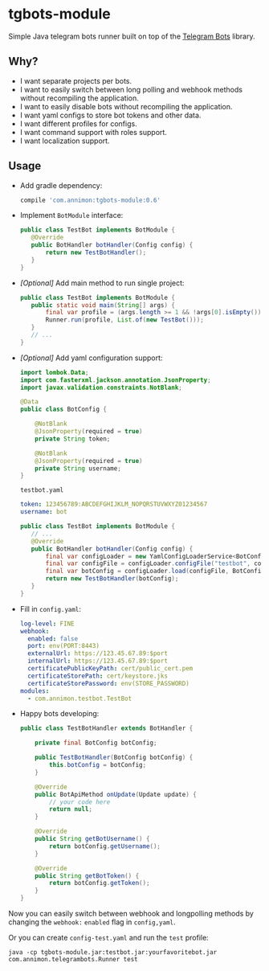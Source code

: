 # tgbots-module

Simple Java telegram bots runner built on top of the [Telegram Bots](https://github.com/rubenlagus/TelegramBots) library.

## Why?

 - I want separate projects per bots.
 - I want to easily switch between long polling and webhook methods without recompiling the application.
 - I want to easily disable bots without recompiling the application.
 - I want yaml configs to store bot tokens and other data.
 - I want different profiles for configs.
 - I want command support with roles support.
 - I want localization support.
 
## Usage
 
 - Add gradle dependency:
 
    ```groovy
    compile 'com.annimon:tgbots-module:0.6'
    ```

 - Implement `BotModule` interface:
 
    ```java
    public class TestBot implements BotModule {   
       @Override
       public BotHandler botHandler(Config config) {
           return new TestBotHandler();
       }
    }
    ```
 
 - _[Optional]_ Add main method to run single project:
 
    ```java
    public class TestBot implements BotModule {   
       public static void main(String[] args) {
           final var profile = (args.length >= 1 && !args[0].isEmpty()) ? args[0] : "";
           Runner.run(profile, List.of(new TestBot()));
       }
       // ...
    }
    ```
 
 - _[Optional]_ Add yaml configuration support:
 
    ```java
    import lombok.Data;
    import com.fasterxml.jackson.annotation.JsonProperty;
    import javax.validation.constraints.NotBlank;
    
    @Data
    public class BotConfig {
    
        @NotBlank
        @JsonProperty(required = true)
        private String token;
    
        @NotBlank
        @JsonProperty(required = true)
        private String username;
    }
    ```
    
    `testbot.yaml`
    ```yaml
    token: 123456789:ABCDEFGHIJKLM_NOPQRSTUVWXYZ01234567
    username: bot
    ```
    
    ```java
    public class TestBot implements BotModule {   
       // ...
       @Override
       public BotHandler botHandler(Config config) {
           final var configLoader = new YamlConfigLoaderService<BotConfig>();
           final var configFile = configLoader.configFile("testbot", config.getProfile());
           final var botConfig = configLoader.load(configFile, BotConfig.class);
           return new TestBotHandler(botConfig);
       }
    }
    ```

 - Fill in `config.yaml`:
 
    ```yaml
    log-level: FINE
    webhook:
      enabled: false
      port: env(PORT:8443)
      externalUrl: https://123.45.67.89:$port
      internalUrl: https://123.45.67.89:$port
      certificatePublicKeyPath: cert/public_cert.pem
      certificateStorePath: cert/keystore.jks
      certificateStorePassword: env(STORE_PASSWORD)
    modules:
      - com.annimon.testbot.TestBot
    ```
 
 - Happy bots developing:
 
    ```java
    public class TestBotHandler extends BotHandler {
    
        private final BotConfig botConfig;
    
        public TestBotHandler(BotConfig botConfig) {
            this.botConfig = botConfig;
        }
    
        @Override
        public BotApiMethod onUpdate(Update update) {
            // your code here
            return null;
        }
    
        @Override
        public String getBotUsername() {
            return botConfig.getUsername();
        }
    
        @Override
        public String getBotToken() {
            return botConfig.getToken();
        }
    }
    ```

Now you can easily switch between webhook and longpolling methods by changing the `webhook:` `enabled` flag in `config,yaml`.

Or you can create `config-test.yaml` and run the `test` profile:

```
java -cp tgbots-module.jar:testbot.jar:yourfavoritebot.jar com.annimon.telegrambots.Runner test
```

